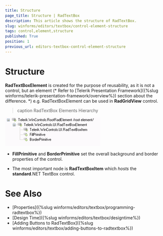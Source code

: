 ```yaml
---
title: Structure
page_title: Structure | RadTextBox
description: This article shows the structure of RadTextBox.
slug: winforms/editors/textbox/control-element-structure
tags: control,element,structure
published: True
position: 1
previous_url: editors-textbox-control-element-structure
---
```


# Structure

__RadTextBoxElement__ is created for the purpose of reusability, as it is not a control, but an element (* Refer to [Telerik Presentation Framework]({%slug winforms/telerik-presentation-framework/overview%}) section about the difference. *) e.g. RadTextBoxElement can be used in __RadGridView__ control.
 
>caption RadTextBox Elements Hierarchy

![editors-textbox-control-element-structure 001](images/editors-textbox-control-element-structure001.png)

* __FillPrimitive__ and __BorderPrimitive__ set the overall background and border properties of the control.
            

* The most important node is __RadTextBoxItem__ which *hosts* the __standard__.NET TextBox control. 

# See Also

* [Properties]({%slug winforms/editors/textbox/programming-radtextbox%})
* [Design Time]({%slug winforms/editors/textbox/designtime%})
* [Adding Buttons to RadTextBox]({%slug winforms/editors/textbox/adding-buttons-to-radtextbox%})


